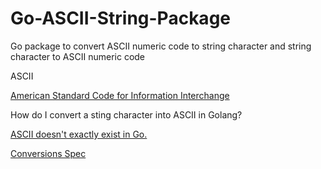 # Go-ASCII-String-Package
Go package to convert ASCII numeric code to string character and string character to ASCII numeric code 

ASCII

[ American Standard Code for Information Interchange](https://en.wikipedia.org/wiki/ASCII)

How do I convert a sting character into ASCII in Golang? 

[ASCII doesn't exactly exist in Go.](https://groups.google.com/g/golang-nuts/c/Hvm9Nq3dF2M)

[Conversions Spec ](https://go.dev/ref/spec#Conversions)

